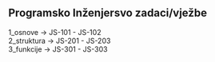 ## Programsko Inženjersvo zadaci/vježbe

1_osnove -> JS-101 - JS-102  
2_struktura -> JS-201 - JS-203  
3_funkcije -> JS-301 - JS-303
